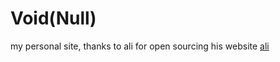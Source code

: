 # Void(Null)

my personal site, thanks to ali for open sourcing his website
[ali](https://github.com/alii/alistair)
